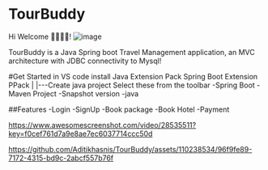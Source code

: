 # TourBuddy
Hi Welcome 👋👋👋😀!
![image](https://github.com/Aditikhasnis/TourBuddy/assets/110238534/71ebedac-ed35-4ea8-9ba1-267c7f0d4540)

TourBuddy is a Java Spring boot Travel Management  application, an MVC architecture  with JDBC connectivity to Mysql!

#Get Started in VS code
install Java Extension Pack
Spring Boot Extension PPack
|
|---Create java project
Select these from the toolbar
   -Spring Boot
   -Maven Project
   -Snapshot version
   -java


##Features 
-Login
-SignUp
-Book package
-Book Hotel
-Payment 

https://www.awesomescreenshot.com/video/28535511?key=f0cef761d7a9e8ae7ec6037714ccc50d

https://github.com/Aditikhasnis/TourBuddy/assets/110238534/96f9fe89-7172-4315-bd9c-2abcf557b76f
